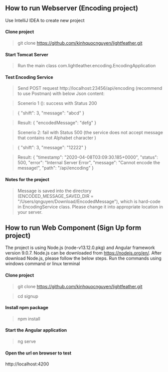 ## How to run Webserver (Encoding project)

Use IntelliJ IDEA to create new project

#### Clone project
> git clone https://github.com/kinhquocnguyen/lightfeather.git

#### Start Tomcat Server
> Run the main class com.lightleather.encoding.EncodingApplication

#### Test Encoding Service
> Send POST request http://localhost:23456/api/encoding (recommend to use Postman)
> with below Json content: 

> Scenerio 1 (): success with Status 200 

> {
> 	"shift": 3,
> 	"message": "abcd"
> }

> Result:
> {
>     "encodedMessage": "defg"
> }

> Scenerio 2: fail with Status 500 (the service does not accept message that contains not Alphabet character )

> {
> 	"shift": 3,
> 	"message": "12222"
> }

> Result:
> {
>     "timestamp": "2020-04-08T03:09:30.185+0000",
>     "status": 500,
>     "error": "Internal Server Error",
>     "message": "Cannot encode the message!",
>     "path": "/api/encoding"
> }


#### Notes for the project
> Message is saved into the directory (ENCODED_MESSAGE_SAVED_DIR = "/Users/qnguyen/Download/EncodedMessage"), which is hard-code in EncodingService class. Please change it into appropriate location in your server.


## How to run Web Component (Sign Up form project)

The project is using Node.js (node-v13.12.0.pkg) and Angular framework version 9.0.7. 
Node.js can be downloaded from https://nodejs.org/en/. After download Node.js, please follow the below steps.
Run the commands using windows command or linux terminal

#### Clone project
> git clone https://github.com/kinhquocnguyen/lightfeather.git

> cd signup

#### Install npm package
> npm install

#### Start the Angular application
> ng serve

#### Open the url on browser to test
http://localhost:4200
